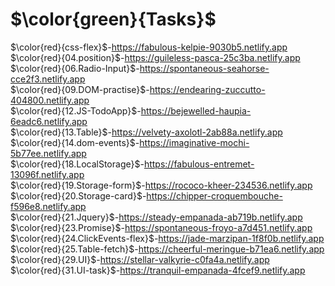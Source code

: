 # $\color{green}{Tasks}$
$\color{red}{css-flex}$-https://fabulous-kelpie-9030b5.netlify.app <br>
$\color{red}{04.position}$-https://guileless-pasca-25c3ba.netlify.app <br>
$\color{red}{06.Radio-Input}$-https://spontaneous-seahorse-cce2f3.netlify.app <br>
$\color{red}{09.DOM-practise}$-https://endearing-zuccutto-404800.netlify.app <br>
$\color{red}{12.JS-TodoApp}$-https://bejewelled-haupia-6eadc6.netlify.app <br>
$\color{red}{13.Table}$-https://velvety-axolotl-2ab88a.netlify.app <br>
$\color{red}{14.dom-events}$-https://imaginative-mochi-5b77ee.netlify.app <br>
$\color{red}{18.LocalStorage}$-https://fabulous-entremet-13096f.netlify.app <br>
$\color{red}{19.Storage-form}$-https://rococo-kheer-234536.netlify.app <br>
$\color{red}{20.Storage-card}$-https://chipper-croquembouche-f596e8.netlify.app <br>
$\color{red}{21.Jquery}$-https://steady-empanada-ab719b.netlify.app <br>
$\color{red}{23.Promise}$-https://spontaneous-froyo-a7d451.netlify.app <br>
$\color{red}{24.ClickEvents-flex}$-https://jade-marzipan-1f8f0b.netlify.app <br>
$\color{red}{25.Table-fetch}$-https://cheerful-meringue-b71ea6.netlify.app <br>
$\color{red}{29.UI}$-https://stellar-valkyrie-c0fa4a.netlify.app <br>
$\color{red}{31.UI-task}$-https://tranquil-empanada-4fcef9.netlify.app <br>

